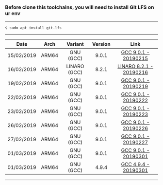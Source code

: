 ### Before clone this toolchains, you will need to install Git LFS on ur env
---------------------------
```
$ sudo apt install git-lfs
```
---------------------------
| Date | Arch | Variant | Version | Link |
| :-: | :-: | :-: | :-: | :-: |
| 15/02/2019 | ARM64 | GNU (GCC) | 9.0.1 | [GCC 9.0.1 - 20190215](https://github.com/najahiiii/aarch64-linux-gnu/tree/gcc9-20190215) |
| 16/02/2019 | ARM64 | LINARO (GCC) | 8.2.1 | [LINARO 8.2.1 - 20190216](https://github.com/najahiiii/aarch64-linux-gnu/tree/linaro8-20190216) |
| 19/02/2019 | ARM64 | GNU (GCC) | 9.0.1 | [GCC 9.0.1 - 20190219](https://github.com/najahiiii/aarch64-linux-gnu/tree/gcc9-20190219) |
| 22/02/2019 | ARM64 | GNU (GCC) | 9.0.1 | [GCC 9.0.1 - 20190222](https://github.com/najahiiii/aarch64-linux-gnu/tree/gcc9-20190222) | 
| 23/02/2019 | ARM64 | GNU (GCC) | 9.0.1 | [GCC 9.0.1 - 20190223](https://github.com/najahiiii/aarch64-linux-gnu/tree/gcc9-20190223) |
| 26/02/2019 | ARM64 | GNU (GCC) | 9.0.1 | [GCC 9.0.1 - 20190226](https://github.com/najahiiii/aarch64-linux-gnu/tree/gcc9-20190226) |
| 27/02/2019 | ARM64 | GNU (GCC) | 9.0.1 | [GCC 9.0.1 - 20190227](https://github.com/najahiiii/aarch64-linux-gnu/tree/gcc9-20190227) | 
| 01/03/2019 | ARM64 | GNU (GCC) | 9.0.1 | [GCC 9.0.1 - 20190301](https://github.com/najahiiii/aarch64-linux-gnu/tree/gcc9-20190301) | 
| 01/03/2019 | ARM64 | GNU (GCC) | 4.9.4 | [GCC 4.9.4 - 20190301](https://github.com/najahiiii/aarch64-linux-gnu/tree/gcc4.9.4-20190301) | 
--------------------------- 

